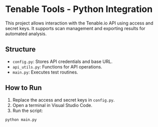 # Tenable Tools - Python Integration

This project allows interaction with the Tenable.io API using access and secret keys. It supports scan management and exporting results for automated analysis.

## Structure

- `config.py`: Stores API credentials and base URL.
- `api_utils.py`: Functions for API operations.
- `main.py`: Executes test routines.

## How to Run

1. Replace the access and secret keys in `config.py`.
2. Open a terminal in Visual Studio Code.
3. Run the script:

```bash
python main.py